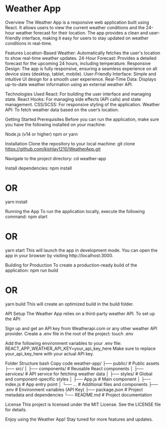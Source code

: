 # Weather App

Overview
The Weather App is a responsive web application built using React. It allows users to view the current weather conditions and the 24-hour weather forecast for their location. The app provides a clean and user-friendly interface, making it easy for users to stay updated on weather conditions in real-time.

Features
Location-Based Weather: Automatically fetches the user's location to show real-time weather updates.
24-Hour Forecast: Provides a detailed forecast for the upcoming 24 hours, including temperature.
Responsive Design: The app is fully responsive, ensuring a seamless experience on all device sizes (desktop, tablet, mobile).
User-Friendly Interface: Simple and intuitive UI design for a smooth user experience.
Real-Time Data: Displays up-to-date weather information using an external weather API.

Technologies Used
React: For building the user interface and managing state.
React Hooks: For managing side effects (API calls) and state management.
CSS/SCSS: For responsive styling of the application.
Weather API: To fetch weather data based on the user’s location.

Getting Started
Prerequisites
Before you can run the application, make sure you have the following installed on your machine:

Node.js (v14 or higher)
npm or yarn

Installation
Clone the repository to your local machine:
git clone https://github.com/kishlay1210/WeatherApp.git

Navigate to the project directory:
cd weather-app

Install dependencies:
npm install
# OR
yarn install

Running the App
To run the application locally, execute the following command:
npm start
# OR
yarn start
This will launch the app in development mode. You can open the app in your browser by visiting http://localhost:3000.

Building for Production
To create a production-ready build of the application:
npm run build
# OR
yarn build
This will create an optimized build in the build folder.

API Setup
The Weather App relies on a third-party weather API. To set up the API:

Sign up and get an API key from Weatherapi.com or any other weather API provider.
Create a .env file in the root of the project:
touch .env

Add the following environment variables to your .env file:
REACT_APP_WEATHER_API_KEY=your_api_key_here
Make sure to replace your_api_key_here with your actual API key.

Folder Structure
bash
Copy code
weather-app/
├── public/              # Public assets
├── src/
│   ├── components/      # Reusable React components
│   ├── services/        # API service for fetching weather data
│   ├── styles/          # Global and component-specific styles
│   ├── App.js           # Main component
│   ├── index.js         # App entry point
│   └── ...              # Additional files and components
├── .env                 # Environment variables (API Key)
├── package.json         # Project metadata and dependencies
└── README.md            # Project documentation

License
This project is licensed under the MIT License. See the LICENSE file for details.

Enjoy using the Weather App! Stay tuned for more features and updates.
